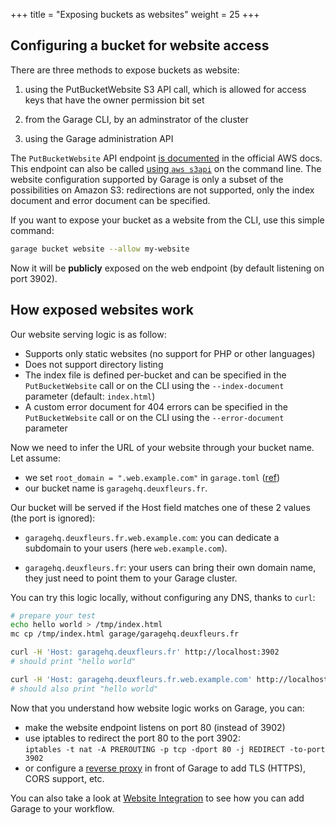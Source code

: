 +++
title = "Exposing buckets as websites"
weight = 25
+++

## Configuring a bucket for website access

There are three methods to expose buckets as website:

1. using the PutBucketWebsite S3 API call, which is allowed for access keys that have the owner permission bit set

2. from the Garage CLI, by an adminstrator of the cluster

3. using the Garage administration API

The `PutBucketWebsite` API endpoint [is documented](https://docs.aws.amazon.com/AmazonS3/latest/API/API_PutBucketWebsite.html) in the official AWS docs.
This endpoint can also be called [using `aws s3api`](https://docs.aws.amazon.com/cli/latest/reference/s3api/put-bucket-website.html) on the command line.
The website configuration supported by Garage is only a subset of the possibilities on Amazon S3: redirections are not supported, only the index document and error document can be specified.

If you want to expose your bucket as a website from the CLI, use this simple command:

```bash
garage bucket website --allow my-website
```

Now it will be **publicly** exposed on the web endpoint (by default listening on port 3902).

## How exposed websites work

Our website serving logic is as follow:

  - Supports only static websites (no support for PHP or other languages)
  - Does not support directory listing
  - The index file is defined per-bucket and can be specified in the `PutBucketWebsite` call
     or on the CLI using the `--index-document` parameter (default: `index.html`)
  - A custom error document for 404 errors can be specified in the `PutBucketWebsite` call
    or on the CLI using the `--error-document` parameter

Now we need to infer the URL of your website through your bucket name.
Let assume:
  - we set `root_domain = ".web.example.com"` in `garage.toml` ([ref](@/documentation/reference-manual/configuration.md#root_domain))
  - our bucket name is `garagehq.deuxfleurs.fr`.

Our bucket will be served if the Host field matches one of these 2 values (the port is ignored):

  - `garagehq.deuxfleurs.fr.web.example.com`: you can dedicate a subdomain to your users (here `web.example.com`).

  - `garagehq.deuxfleurs.fr`: your users can bring their own domain name, they just need to point them to your Garage cluster.

You can try this logic locally, without configuring any DNS, thanks to `curl`:

```bash
# prepare your test
echo hello world > /tmp/index.html
mc cp /tmp/index.html garage/garagehq.deuxfleurs.fr

curl -H 'Host: garagehq.deuxfleurs.fr' http://localhost:3902
# should print "hello world"

curl -H 'Host: garagehq.deuxfleurs.fr.web.example.com' http://localhost:3902
# should also print "hello world"
```

Now that you understand how website logic works on Garage, you can:

 - make the website endpoint listens on port 80 (instead of 3902)
 - use iptables to redirect the port 80 to the port 3902:  
   `iptables -t nat -A PREROUTING -p tcp -dport 80 -j REDIRECT -to-port 3902`
 - or configure a [reverse proxy](@/documentation/cookbook/reverse-proxy.md) in front of Garage to add TLS (HTTPS), CORS support, etc.

You can also take a look at [Website Integration](@/documentation/connect/websites.md) to see how you can add Garage to your workflow.

